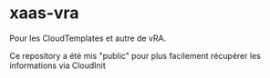 # xaas-vra
Pour les CloudTemplates et autre de vRA.

Ce repository a été mis "public" pour plus facilement récupérer les informations via CloudInit
